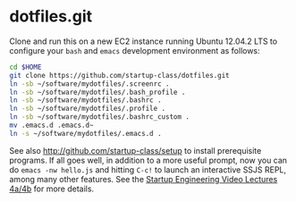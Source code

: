 dotfiles.git
============
Clone and run this on a new EC2 instance running Ubuntu 12.04.2 LTS to
configure your `bash` and `emacs` development environment as follows:

```sh
cd $HOME
git clone https://github.com/startup-class/dotfiles.git
ln -sb ~/software/mydotfiles/.screenrc .
ln -sb ~/software/mydotfiles/.bash_profile .
ln -sb ~/software/mydotfiles/.bashrc .
ln -sb ~/software/mydotfiles/.profile .
ln -sb ~/software/mydotfiles/.bashrc_custom .
mv .emacs.d .emacs.d~
ln -s ~/software/mydotfiles/.emacs.d .
```

See also http://github.com/startup-class/setup to install prerequisite
programs. If all goes well, in addition to a more useful prompt, now you can
do `emacs -nw hello.js` and hitting `C-c!` to launch an interactive SSJS
REPL, among many other features. See the
[Startup Engineering Video Lectures 4a/4b](https://class.coursera.org/startup-001/lecture/index)
for more details.
